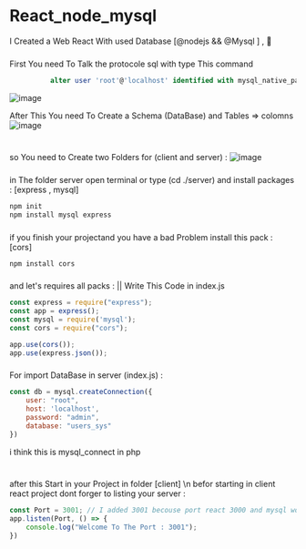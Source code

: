 # React_node_mysql
I Created a Web React With used Database [@nodejs &amp;&amp; @Mysql ] , 🌹
###
First You need To Talk the protocole sql with type This command 
```sql
          alter user 'root'@'localhost' identified with mysql_native_password by 'password';
```
![image](https://user-images.githubusercontent.com/74735976/209447643-bb88b995-6a63-44c3-b665-5566d55b7c42.png)

After This You need To Create a Schema (DataBase) and Tables => colomns
![image](https://user-images.githubusercontent.com/74735976/209447684-cc3e54c5-5ecc-454d-a270-e8c413e9b2f2.png)

#
so You need to Create two Folders for (client and server) : 
![image](https://user-images.githubusercontent.com/74735976/209447711-d8f7419f-96b4-46c6-817c-d353372f5b27.png)
###
in The folder server open terminal or type (cd ./server) and install packages : [express , mysql]
```cmd
npm init
npm install mysql express
```
###
if you finish your projectand you have a bad Problem install this pack : [cors]
```cmd
npm install cors
```
###
and let's requires all packs : 
|| Write This Code in index.js  
```js
const express = require("express");
const app = express();
const mysql = require('mysql');
const cors = require("cors");

app.use(cors());
app.use(express.json());

```
###

For import DataBase in server (index.js) : 
```js
const db = mysql.createConnection({
    user: "root",
    host: 'localhost',
    password: "admin",
    database: "users_sys"
})
```
 i think this is mysql_connect in php
#
after this Start in your Project in folder [client] \n
befor starting in client react project dont forger to listing your server : 
```js
const Port = 3001; // I added 3001 becouse port react 3000 and mysql workbench listeing in 3306 so you can add diffiernt of this Ports !!
app.listen(Port, () => {
    console.log("Welcome To The Port : 3001");
})
```
###
